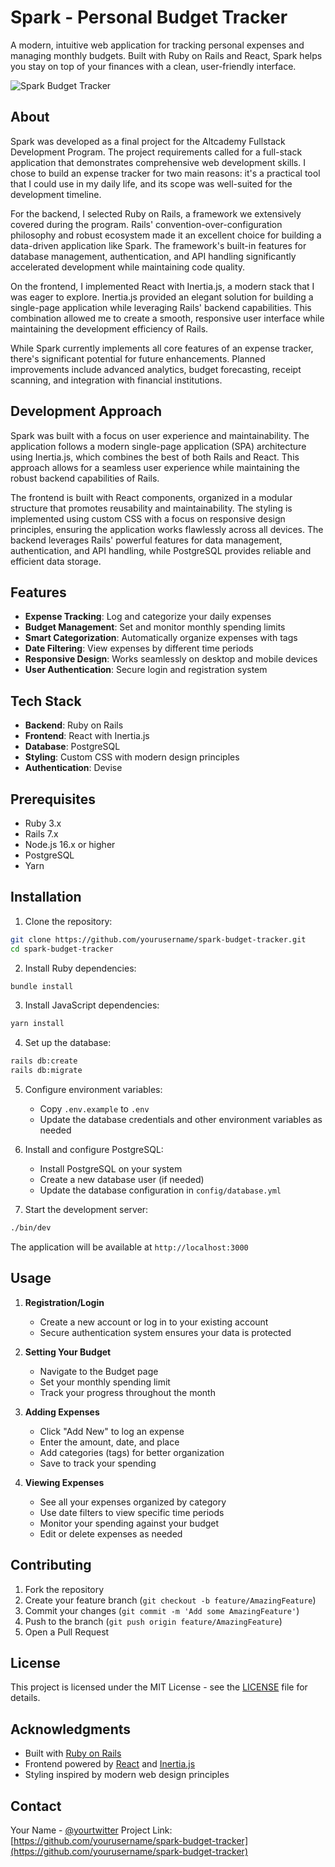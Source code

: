 # Spark - Personal Budget Tracker

A modern, intuitive web application for tracking personal expenses and managing monthly budgets. Built with Ruby on Rails and React, Spark helps you stay on top of your finances with a clean, user-friendly interface.

![Spark Budget Tracker](screenshot.png)

## About

Spark was developed as a final project for the Altcademy Fullstack Development Program. The project requirements called for a full-stack application that demonstrates comprehensive web development skills. I chose to build an expense tracker for two main reasons: it's a practical tool that I could use in my daily life, and its scope was well-suited for the development timeline.

For the backend, I selected Ruby on Rails, a framework we extensively covered during the program. Rails' convention-over-configuration philosophy and robust ecosystem made it an excellent choice for building a data-driven application like Spark. The framework's built-in features for database management, authentication, and API handling significantly accelerated development while maintaining code quality.

On the frontend, I implemented React with Inertia.js, a modern stack that I was eager to explore. Inertia.js provided an elegant solution for building a single-page application while leveraging Rails' backend capabilities. This combination allowed me to create a smooth, responsive user interface while maintaining the development efficiency of Rails.

While Spark currently implements all core features of an expense tracker, there's significant potential for future enhancements. Planned improvements include advanced analytics, budget forecasting, receipt scanning, and integration with financial institutions.

## Development Approach

Spark was built with a focus on user experience and maintainability. The application follows a modern single-page application (SPA) architecture using Inertia.js, which combines the best of both Rails and React. This approach allows for a seamless user experience while maintaining the robust backend capabilities of Rails.

The frontend is built with React components, organized in a modular structure that promotes reusability and maintainability. The styling is implemented using custom CSS with a focus on responsive design principles, ensuring the application works flawlessly across all devices. The backend leverages Rails' powerful features for data management, authentication, and API handling, while PostgreSQL provides reliable and efficient data storage.

## Features

- **Expense Tracking**: Log and categorize your daily expenses
- **Budget Management**: Set and monitor monthly spending limits
- **Smart Categorization**: Automatically organize expenses with tags
- **Date Filtering**: View expenses by different time periods
- **Responsive Design**: Works seamlessly on desktop and mobile devices
- **User Authentication**: Secure login and registration system

## Tech Stack

- **Backend**: Ruby on Rails
- **Frontend**: React with Inertia.js
- **Database**: PostgreSQL
- **Styling**: Custom CSS with modern design principles
- **Authentication**: Devise

## Prerequisites

- Ruby 3.x
- Rails 7.x
- Node.js 16.x or higher
- PostgreSQL
- Yarn

## Installation

1. Clone the repository:

```bash
git clone https://github.com/yourusername/spark-budget-tracker.git
cd spark-budget-tracker
```

2. Install Ruby dependencies:

```bash
bundle install
```

3. Install JavaScript dependencies:

```bash
yarn install
```

4. Set up the database:

```bash
rails db:create
rails db:migrate
```

5. Configure environment variables:

   - Copy `.env.example` to `.env`
   - Update the database credentials and other environment variables as needed

6. Install and configure PostgreSQL:

   - Install PostgreSQL on your system
   - Create a new database user (if needed)
   - Update the database configuration in `config/database.yml`

7. Start the development server:

```bash
./bin/dev
```

The application will be available at `http://localhost:3000`

## Usage

1. **Registration/Login**

   - Create a new account or log in to your existing account
   - Secure authentication system ensures your data is protected

2. **Setting Your Budget**

   - Navigate to the Budget page
   - Set your monthly spending limit
   - Track your progress throughout the month

3. **Adding Expenses**

   - Click "Add New" to log an expense
   - Enter the amount, date, and place
   - Add categories (tags) for better organization
   - Save to track your spending

4. **Viewing Expenses**
   - See all your expenses organized by category
   - Use date filters to view specific time periods
   - Monitor your spending against your budget
   - Edit or delete expenses as needed

## Contributing

1. Fork the repository
2. Create your feature branch (`git checkout -b feature/AmazingFeature`)
3. Commit your changes (`git commit -m 'Add some AmazingFeature'`)
4. Push to the branch (`git push origin feature/AmazingFeature`)
5. Open a Pull Request

## License

This project is licensed under the MIT License - see the [LICENSE](LICENSE) file for details.

## Acknowledgments

- Built with [Ruby on Rails](https://rubyonrails.org/)
- Frontend powered by [React](https://reactjs.org/) and [Inertia.js](https://inertiajs.com/)
- Styling inspired by modern web design principles

## Contact

Your Name - [@yourtwitter](https://twitter.com/yourtwitter)
Project Link: [https://github.com/yourusername/spark-budget-tracker](https://github.com/yourusername/spark-budget-tracker)
